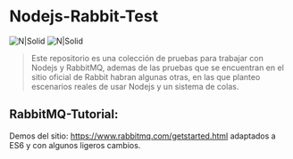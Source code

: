 # Nodejs-Rabbit-Test
![N|Solid](http://damiancipolat.com/images/proyectos/node_icon.png) ![N|Solid](https://www.rabbitmq.com/img/RabbitMQ-logo.svg)

> Este repositorio es una colección de pruebas para trabajar con Nodejs y RabbitMQ, ademas de las pruebas que se encuentran en el sitio oficial de Rabbit habran algunas otras, en las que planteo escenarios reales de usar Nodejs y un sistema de colas.

## RabbitMQ-Tutorial:
Demos del sitio: https://www.rabbitmq.com/getstarted.html adaptados a ES6 y con algunos ligeros
cambios.

